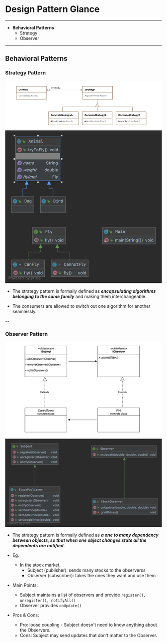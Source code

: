 # Design Pattern Glance

---
- **Behavioral Patterns**
	- Strategy
	- Observer

---

## Behavioral Patterns

### Strategy Pattern

![](./src/main/resources/img/strategy-definition.png)
![](./src/main/resources/img/strategy-uml.png)

- The strategy pattern is formally defined as ***encapsulating algorithms belonging to the same family*** and making them interchangeable. 

- The consumers are allowed to switch out one algorithm for another seamlessly.

--

### Observer Pattern

![](./src/main/resources/img/observer-definition.png)
![](./src/main/resources/img/observer-uml.png)

- The strategy pattern is formally defined as ***a one to many dependency between objects, so that when one object changes state all the dependents are notified***.

- Eg. 
	- In the stock market,
		- Subject (publisher): sends many stocks to the observerss
		- Observer (subscriber): takes the ones they want and use them

- Main Points:
	- Subject maintains a list of observers and provide `register(), unregister(), notifyAll()`
	- Observer provides `onUpdate()`

- Pros & Cons:
	- Pro: loose coupling - Subject doesn't need to know anything about the Observers.
	- Cons: Subject may send updates that don't matter to the Observer. 


